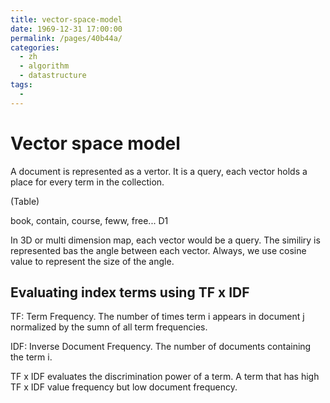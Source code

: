 ```yaml
---
title: vector-space-model
date: 1969-12-31 17:00:00
permalink: /pages/40b44a/
categories:
  - zh
  - algorithm
  - datastructure
tags:
  - 
---
```

# Vector space model 

A document is represented as a vertor. It is a query, each vector holds a place for every term in the collection.

(Table)

book, contain, course, feww, free...
D1

In 3D or multi dimension map, each vector would be a query. The similiry is represented bas the angle between each
vector. Always, we use cosine value to represent the size of the angle. 

## Evaluating index terms using TF x IDF

TF: Term Frequency. The number of times term i appears in document j normalized by the sumn of all term frequencies.

IDF: Inverse Document Frequency. The number of documents containing the term i.

TF x IDF evaluates the discrimination power of a term. A term that has high TF x IDF value frequency but low document frequency.

